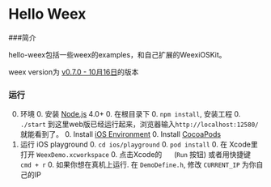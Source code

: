 # Hello Weex    




###简介

hello-weex包括一些weex的examples，和自己扩展的WeexiOSKit。


weex version为
[v0.7.0 - 10月16日](https://github.com/alibaba/weex/tree/cb65b3cb892b2ddd36528b2c971303a529d68bd3)的版本


### 运行

0. 环境
	0. 安装 [Node.js](http://nodejs.org/) 4.0+
    0. 在根目录下 
        0. `npm install`, 安装工程 
        0. `./start` 到这里web版已经运行起来，浏览器输入`http://localhost:12580/` 就能看到了。
    0. Install [iOS Environment](https://developer.apple.com/library/ios/documentation/IDEs/Conceptual/AppStoreDistributionTutorial/Setup/Setup.html)
    0. Install [CocoaPods](https://guides.cocoapods.org/using/getting-started.html)
0. 运行 iOS playground
    0. `cd ios/playground`
    0. `pod install`
    0. 在 Xcode里打开 `WeexDemo.xcworkspace` 
    0. 点击Xcode的 <img src="http://img1.tbcdn.cn/L1/461/1/5470b677a2f2eaaecf412cc55eeae062dbc275f9" height="16" > (`Run` 按钮) 或者用快捷键 `cmd + r` 
    0. 如果你想在真机上运行. 在 `DemoDefine.h`, 修改 `CURRENT_IP` 为你自己的IP

